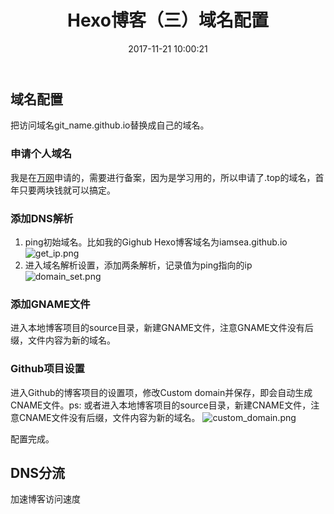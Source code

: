 ﻿---
title: Hexo博客（三）域名配置
date: 2017-11-21 10:00:21
categories:
- hexo
tags:
- Hexo域名配置
---

## 域名配置
把访问域名git_name.github.io替换成自己的域名。
### 申请个人域名
我是在[万网](https://wanwang.aliyun.com/)申请的，需要进行备案，因为是学习用的，所以申请了.top的域名，首年只要两块钱就可以搞定。
### 添加DNS解析
1. ping初始域名。比如我的Gighub Hexo博客域名为iamsea.github.io
![get_ip.png](http://upload-images.jianshu.io/upload_images/2569188-da68b131de363334.png?imageMogr2/auto-orient/strip%7CimageView2/2/w/1240)
2. 进入域名解析设置，添加两条解析，记录值为ping指向的ip
![domain_set.png](http://upload-images.jianshu.io/upload_images/2569188-f7ad2ef37ddbf8a3.png?imageMogr2/auto-orient/strip%7CimageView2/2/w/1240)
### 添加GNAME文件
进入本地博客项目的source目录，新建GNAME文件，注意GNAME文件没有后缀，文件内容为新的域名。
### Github项目设置
进入Github的博客项目的设置项，修改Custom domain并保存，即会自动生成CNAME文件。ps: 或者进入本地博客项目的source目录，新建CNAME文件，注意CNAME文件没有后缀，文件内容为新的域名。
![custom_domain.png](http://upload-images.jianshu.io/upload_images/2569188-9ff0b6695d01a7bd.png?imageMogr2/auto-orient/strip%7CimageView2/2/w/1240)

配置完成。

## DNS分流
加速博客访问速度
